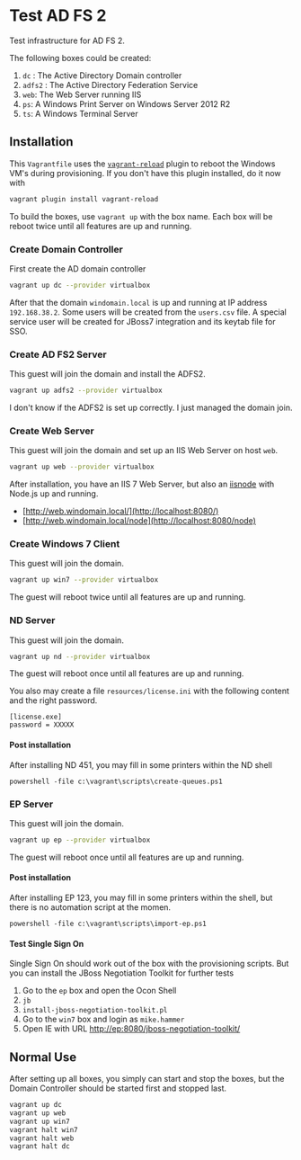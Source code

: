 # Test AD FS 2
Test infrastructure for AD FS 2.

The following boxes could be created:

1. `dc` : The Active Directory Domain controller
2. `adfs2` : The Active Directory Federation Service
3. `web`: The Web Server running IIS
4. `ps`: A Windows Print Server on Windows Server 2012 R2
5. `ts`: A Windows Terminal Server

## Installation

This `Vagrantfile` uses the [`vagrant-reload`](https://github.com/aidanns/vagrant-reload) plugin to reboot the Windows VM's during provisioning. If you don't have this plugin installed, do it now with

```bash
vagrant plugin install vagrant-reload
```

To build the boxes, use `vagrant up` with the box name.
Each box will be reboot twice until all features are up and running.

### Create Domain Controller
First create the AD domain controller

```bash
vagrant up dc --provider virtualbox
```

After that the domain `windomain.local` is up and running at IP address `192.168.38.2`.
Some users will be created from the `users.csv` file.
A special service user will be created for JBoss7 integration and its keytab file for SSO.

### Create AD FS2 Server
This guest will join the domain and install the ADFS2.

```bash
vagrant up adfs2 --provider virtualbox
```

I don't know if the ADFS2 is set up correctly. I just managed the domain join.

### Create Web Server
This guest will join the domain and set up an IIS Web Server on host `web`.

```bash
vagrant up web --provider virtualbox
```

After installation, you have an IIS 7 Web Server, but also an [iisnode](https://github.com/tjanczuk/iisnode) with Node.js up and running.

* [http://web.windomain.local/](http://localhost:8080/)
* [http://web.windomain.local/node](http://localhost:8080/node)


### Create Windows 7 Client
This guest will join the domain.

```bash
vagrant up win7 --provider virtualbox
```

The guest will reboot twice until all features are up and running.

### ND Server
This guest will join the domain.

```bash
vagrant up nd --provider virtualbox
```

The guest will reboot once until all features are up and running.

You also may create a file `resources/license.ini` with the following content and the right password.

```
[license.exe]
password = XXXXX
```

#### Post installation
After installing ND 451, you may fill in some printers within the ND shell

```
powershell -file c:\vagrant\scripts\create-queues.ps1
```


### EP Server
This guest will join the domain.

```bash
vagrant up ep --provider virtualbox
```

The guest will reboot once until all features are up and running.

#### Post installation
After installing EP 123, you may fill in some printers within the shell, but there is no automation script at the momen.

```
powershell -file c:\vagrant\scripts\import-ep.ps1
```

#### Test Single Sign On
Single Sign On should work out of the box with the provisioning scripts.
But you can install the JBoss Negotiation Toolkit for further tests

1. Go to the `ep` box and open the Ocon Shell
2. `jb`
3. `install-jboss-negotiation-toolkit.pl`
4. Go to the `win7` box and login as `mike.hammer`
5. Open IE with URL [http://ep:8080/jboss-negotiation-toolkit/](http://ep:8080/jboss-negotiation-toolkit/)


## Normal Use
After setting up all boxes, you simply can start and stop the boxes, but the
Domain Controller should be started first and stopped last.

```bash
vagrant up dc
vagrant up web
vagrant up win7
vagrant halt win7
vagrant halt web
vagrant halt dc
```
